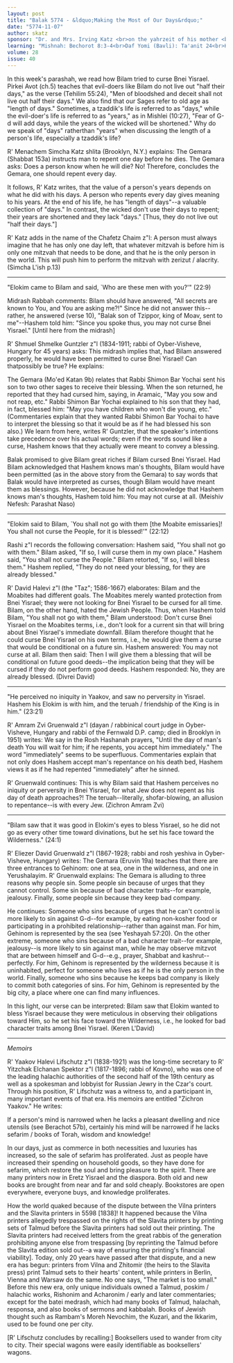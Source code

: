```yaml
---
layout: post
title: "Balak 5774 - &ldquo;Making the Most of Our Days&rdquo;"
date: "5774-11-07"
author: skatz
sponsor: "Dr. and Mrs. Irving Katz <br>on the yahrzeit of his mother <br>Sarah bat Yitzchak Hakohen Katz a\"h <br>&nbsp;&nbsp;&nbsp;<br>Martin and Michelle Swartz <br>on the yahrzeit of <br>Martin's grandfather, John Hofmann a\"h <br>(12 Tammuz)""
learning: "Mishnah: Bechorot 8:3-4<br>Daf Yomi (Bavli): Ta'anit 24<br>Halachah: Mishnah Berurah 409:1-3"
volume: 28
issue: 40
---
```


In this week's parashah, we read how Bilam tried to curse Bnei Yisrael.  Pirkei Avot (ch.5) teaches that evil-doers like Bilam do not live out "half their days," as the verse (Tehilim 55:24), "Men of bloodshed and deceit shall not live out half their days."  We also find that our Sages refer to old age as "length of days."  Sometimes, a tzaddik's life is referred to as "days," while the evil-doer's life is referred to as "years," as in Mishlei (10:27), "Fear of G-d will add days, while the years of the wicked will be shortened."  Why do we speak of "days" ratherthan "years" when discussing the length of a person's life, especially a tzaddik's life?

R' Menachem Simcha Katz shlita (Brooklyn, N.Y.) explains: The Gemara (Shabbat 153a) instructs man to repent one day before he dies.  The Gemara asks: Does a person know when he will die?  No!  Therefore, concludes the Gemara, one should repent every day.

It follows, R' Katz writes, that the value of a person's years depends on what he did with his days.  A person who repents every day gives meaning to his years.  At the end of his life, he has "length of days"--a valuable collection of "days."  In contrast, the wicked don't use their days to repent; their years are shortened and they lack "days."  \[Thus, they do not live out "half their days."\]

R' Katz adds in the name of the Chafetz Chaim z"l: A person must always imagine that he has only one day left, that whatever mitzvah is before him is only one mitzvah that needs to be done, and that he is the only person in the world.  This will push him to perform the mitzvah with zerizut / alacrity.  (Simcha L'ish p.13)

********

"Elokim came to Bilam and said, `Who are these men with you?'"  (22:9)

Midrash Rabbah comments: Bilam should have answered, "All secrets are known to You, and You are asking me?!"  Since he did not answer this-- rather, he answered (verse 10), "Balak son of Tzippor, king of Moav, sent to me"--Hashem told him: "Since you spoke thus, you may not curse Bnei Yisrael." \[Until here from the midrash\]

R' Shmuel Shmelke Guntzler z"l (1834-1911; rabbi of Oyber-Visheve, Hungary for 45 years) asks: This midrash implies that, had Bilam answered properly, he would have been permitted to curse Bnei Yisrael!  Can thatpossibly be true?  He explains:

The Gemara (Mo'ed Katan 9b) relates that Rabbi Shimon Bar Yochai sent his son to two other sages to receive their blessing.  When the son returned, he reported that they had cursed him, saying, in Aramaic, "May you sow and not reap, etc."  Rabbi Shimon Bar Yochai explained to his son that they had, in fact, blessed him: "May you have children who won't die young, etc."  (Commentaries explain that they wanted Rabbi Shimon Bar Yochai to have to interpret the blessing so that it would be as if he had blessed his son also.)  We learn from here, writes R' Guntzler, that the speaker's intentions take precedence over his actual words; even if the words sound like a curse, Hashem knows that they actually were meant to convey a blessing.

Balak promised to give Bilam great riches if Bilam cursed Bnei Yisrael. Had Bilam acknowledged that Hashem knows man's thoughts, Bilam would have been permitted (as in the above story from the Gemara) to say words that Balak would have interpreted as curses, though Bilam would have meant them as blessings.  However, because he did not acknowledge that Hashem knows man's thoughts, Hashem told him: You may not curse at all.  (Meishiv Nefesh: Parashat Naso)

*******

"Elokim said to Bilam, `You shall not go with them \[the Moabite emissaries\]!  You shall not curse the People, for it is blessed!'" (22:12)

Rashi z"l records the following conversation:  Hashem said, "You shall not go with them."  Bilam asked, "If so, I will curse them in my own place." Hashem said, "You shall not curse the People."  Bilam retorted, "If so, I will bless them."  Hashem replied, "They do not need your blessing, for they are already blessed."

R' David Halevi z"l (the "Taz"; 1586-1667) elaborates: Bilam and the Moabites had different goals.  The Moabites merely wanted protection from Bnei Yisrael; they were not looking for Bnei Yisrael to be cursed for all time.  Bilam, on the other hand, hated the Jewish People.  Thus, when Hashem told Bilam, "You shall not go with them," Bilam understood: Don't curse Bnei Yisrael on the Moabites terms, i.e., don't look for a current sin that will bring about Bnei Yisrael's immediate downfall.  Bilam therefore thought that he could curse Bnei Yisrael on his own terms, i.e., he would give them a curse that would be conditional on a future sin. Hashem answered: You may not curse at all.  Bilam then said:  Then I will give them a blessing that will be conditional on future good deeds--the implication being that they will be cursed if they do not perform good deeds.  Hashem responded: No, they are already blessed.  (Divrei David)

********

"He perceived no iniquity in Yaakov, and saw no perversity in Yisrael. Hashem his Elokim is with him, and the teruah / friendship of the King is in him."  (23:21)

R' Amram Zvi Gruenwald z"l (dayan / rabbinical court judge in Oyber- Visheve, Hungary and rabbi of the Fernwald D.P. camp; died in Brooklyn in 1951) writes: We say in the Rosh Hashanah prayers, "Until the day of man's death You will wait for him; if he repents, you accept him immediately." The word "immediately" seems to be superfluous.  Commentaries explain that not only does Hashem accept man's repentance on his death bed, Hashem views it as if he had repented "immediately" after he sinned.

R' Gruenwald continues: This is why Bilam said that Hashem perceives no iniquity or perversity in Bnei Yisrael, for what Jew does not repent as his day of death approaches?!  The teruah--literally, shofar-blowing, an allusion to repentance--is with every Jew.  (Zichron Amram Zvi)

********

"Bilam saw that it was good in Elokim's eyes to bless Yisrael, so he did not go as every other time toward divinations, but he set his face toward the Wilderness."  (24:1)

R' Eliezer David Gruenwald z"l (1867-1928; rabbi and rosh yeshiva in Oyber-Visheve, Hungary) writes: The Gemara (Eruvin 19a) teaches that there are three entrances to Gehinom: one at sea, one in the wilderness, and one in Yerushalayim.  R' Gruenwald explains: The Gemara is alluding to three reasons why people sin.  Some people sin because of urges that they cannot control.  Some sin because of bad character traits--for example, jealousy. Finally, some people sin because they keep bad company.

He continues:  Someone who sins because of urges that he can't control is more likely to sin against G-d--for example, by eating non-kosher food or participating in a prohibited relationship--rather than against man.  For him, Gehinom is represented by the sea (see Yeshayah 57:20).  On the other extreme, someone who sins because of a bad character trait--for example, jealousy--is more likely to sin against man, while he may observe mitzvot that are between himself and G-d--e.g., prayer, Shabbat and kashrut-- perfectly.  For him, Gehinom is represented by the wilderness because it is uninhabited, perfect for someone who lives as if he is the only person in the world.  Finally, someone who sins because he keeps bad company is likely to commit both categories of sins.  For him, Gehinom is represented by the big city, a place where one can find many influences.

In this light, our verse can be interpreted: Bilam saw that Elokim wanted to bless Yisrael because they were meticulous in observing their obligations toward Him, so he set his face toward the Wilderness, i.e., he looked for bad character traits among Bnei Yisrael.  (Keren L'David)

********

*Memoirs*

R' Yaakov Halevi Lifschutz z"l (1838-1921) was the long-time secretary to R' Yitzchak Elchanan Spektor z"l (1817-1896; rabbi of Kovno), who was one of the leading halachic authorities of the second half of the 19th century as well as a spokesman and lobbyist for Russian Jewry in the Czar's court. Through his position, R' Lifschutz was a witness to, and a participant in, many important events of that era.  His memoirs are entitled "Zichron Yaakov."  He writes:

If a person's mind is narrowed when he lacks a pleasant dwelling and nice utensils (see Berachot 57b), certainly his mind will be narrowed if he lacks sefarim / books of Torah, wisdom and knowledge!

In our days, just as commerce in both necessities and luxuries has increased, so the sale of sefarim has proliferated.  Just as people have increased their spending on household goods, so they have done for sefarim, which restore the soul and bring pleasure to the spirit.  There are many printers now in Eretz Yisrael and the diaspora.  Both old and new books are brought from near and far and sold cheaply.  Bookstores are open everywhere, everyone buys, and knowledge proliferates.

How the world quaked because of the dispute between the Vilna printers and the Slavita printers in 5598 \[1838\]!  It happened because the Vilna printers allegedly trespassed on the rights of the Slavita printers by printing sets of Talmud before the Slavita printers had sold out their printing.  The Slavita printers had received letters from the great rabbis of the generation prohibiting anyone else from trespassing \[by reprinting the Talmud before the Slavita edition sold out--a way of ensuring the printing's financial viability\].  Today, only 20 years have passed after that dispute, and a new era has begun: printers from Vilna and Zhitomir (the heirs to the Slavita press) print Talmud sets to their hearts' content, while printers in Berlin, Vienna and Warsaw do the same.  No one says, "The market is too small."  Before this new era, only unique individuals owned a Talmud, poskim / halachic works, Rishonim and Acharonim / early and later commentaries; except for the batei medrash, which had many books of Talmud, halachah, responsa, and also books of sermons and kabbalah.  Books of Jewish thought such as Rambam's Moreh Nevochim, the Kuzari, and the Ikkarim, used to be found one per city.

\[R' Lifschutz concludes by recalling:\] Booksellers used to wander from city to city.  Their special wagons were easily identifiable as booksellers' wagons.

